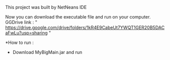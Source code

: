 This project was built by NetNeans IDE

Now you can download the executable file and run on your computer.
GGDrive link :  " https://drive.google.com/drive/folders/1kR4E9CabeUt7YWQT1GER20B5DACaFwLu?usp=sharing "

*How to run :
- Download MyBigMain.jar and run

